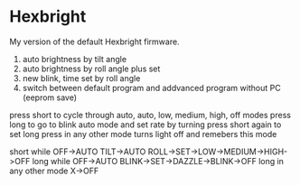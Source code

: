 Hexbright
=========

My version of the default Hexbright firmware.

1. auto brightness by tilt angle
2. auto brightness by roll angle plus set
3. new blink, time set by roll angle
4. switch between default program and addvanced program without PC (eeprom save)

press short to cycle through auto, auto, low, medium, high, off modes
press long to go to blink auto mode and set rate by turning press short again to set
long press in any other mode turns light off and remebers this mode

short while OFF->AUTO TILT->AUTO ROLL->SET->LOW->MEDIUM->HIGH->OFF
long while OFF->AUTO BLINK->SET->DAZZLE->BLINK->OFF
long in any other mode X->OFF 
